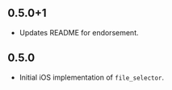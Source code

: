 ## 0.5.0+1

* Updates README for endorsement.

## 0.5.0

* Initial iOS implementation of `file_selector`.
